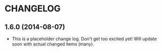 # CHANGELOG

## 1.6.0 (2014-08-07)

- This is a placeholder change log. Don't get too excited yet! Will update soon with actual changed items (many).
